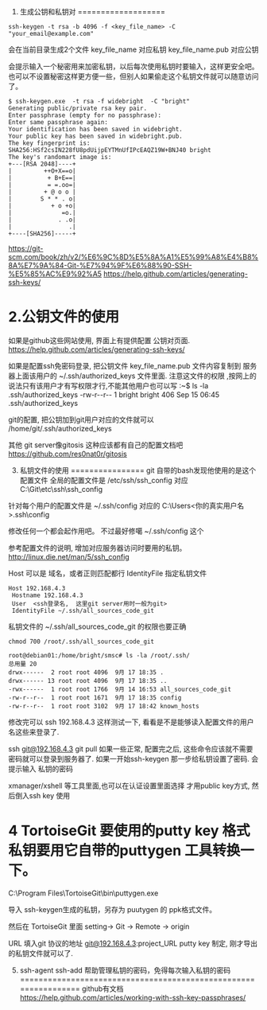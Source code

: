 
1.  生成公钥和私钥对
===================
```text
ssh-keygen -t rsa -b 4096 -f <key_file_name> -C "your_email@example.com"
```

会在当前目录生成2个文件
key_file_name   对应私钥
key_file_name.pub   对应公钥

会提示输入一个秘密用来加密私钥，以后每次使用私钥时要输入，这样更安全吧。
也可以不设置秘密这样更方便一些，但别人如果偷走这个私钥文件就可以随意访问了。

```text
$ ssh-keygen.exe  -t rsa -f widebright  -C "bright"   
Generating public/private rsa key pair.   
Enter passphrase (empty for no passphrase):   
Enter same passphrase again:   
Your identification has been saved in widebright.  
Your public key has been saved in widebright.pub.  
The key fingerprint is:   
SHA256:HSf2csIN228fU8pdUijpEYTMnUfIPcEAQZ19W+BNJ40 bright  
The key's randomart image is:   
+---[RSA 2048]----+   
|         ++O+X==o|   
|          + B+E==|  
|          = =.oo=|   
|         + @ o o |   
|        S * * . o|   
|           + o +o|   
|              =o.|   
|             . .o|   
|                .|  
+----[SHA256]-----+  
```
 


https://git-scm.com/book/zh/v2/%E6%9C%8D%E5%8A%A1%E5%99%A8%E4%B8%8A%E7%9A%84-Git-%E7%94%9F%E6%88%90-SSH-%E5%85%AC%E9%92%A5
https://help.github.com/articles/generating-ssh-keys/


2.公钥文件的使用
===============
如果是github这些网站使用, 界面上有提供配置 公钥对页面.
https://help.github.com/articles/generating-ssh-keys/

如果是配置ssh免密码登录, 把公钥文件 key_file_name.pub 文件内容复制到
服务器上面该用户的  ~/.ssh/authorized_keys  文件里面. 注意这文件的权限
,按网上的说法只有该用户才有写权限才行,不能其他用户也可以写
:~$ ls -la .ssh/authorized_keys
-rw-r--r-- 1 bright bright 406 Sep 15 06:45 .ssh/authorized_keys


git的配置, 把公钥加到git用户对应的文件就可以
/home/git/.ssh/authorized_keys

其他 git server像gitosis 这种应该都有自己的配置文档吧
https://github.com/res0nat0r/gitosis



3. 私钥文件的使用
================
git 自带的bash发现他使用的是这个配置文件
全局的配置文件是 /etc/ssh/ssh_config   对应 C:\Git\etc\ssh\ssh_config

针对每个用户的配置文件是  ~/.ssh/config    对应的  C:\Users\<你的真实用户名>\.ssh\config

修改任何一个都会起作用吧。
不过最好修噶 ~/.ssh/config 这个


参考配置文件的说明,  增加对应服务器访问时要用的私钥。
http://linux.die.net/man/5/ssh_config


Host 可以是 域名，或者正则匹配都行
IdentityFile 指定私钥文件

 ```text
Host 192.168.4.3   
  Hostname 192.168.4.3   
  User  <ssh登录名,  这里git server用时一般为git>   
  IdentityFile ~/.ssh/all_sources_code_git   
```
私钥文件的 ~/.ssh/all_sources_code_git 的权限也要正确
	
```text
chmod 700 /root/.ssh/all_sources_code_git

root@debian01:/home/bright/smsc# ls -la /root/.ssh/
总用量 20
drwx------  2 root root 4096  9月 17 18:35 .
drwx------ 13 root root 4096  9月 17 18:35 ..
-rwx------  1 root root 1766  9月 14 16:53 all_sources_code_git
-rw-r--r--  1 root root 1671  9月 17 18:35 config
-rw-r--r--  1 root root 3102  9月 17 18:42 known_hosts
```	


修改完可以   ssh 192.168.4.3  这样测试一下,
看看是不是能够读入配置文件的用户名这些来登录了.

ssh git@192.168.4.3
git  pull
如果一些正常, 配置完之后,
这些命令应该就不需要密码就可以登录到服务器了. 如果一开始ssh-keygen
那一步给私钥设置了密码.  会提示输入 私钥的密码


xmanager/xshell 等工具里面,也可以在认证设置里面选择 才用public key方式,
         然后倒入ssh key 使用



4 TortoiseGit 要使用的putty key 格式私钥要用它自带的puttygen 工具转换一下。
=========================================================
C:\Program Files\TortoiseGit\bin\puttygen.exe

导入 ssh-keygen生成的私钥，另存为 puutygen 的 ppk格式文件。

然后在 TortoiseGit 里面 setting-> Git -> Remote  -> origin

URL 填入git 协议的地址 git@192.168.4.3:project_URL
putty key 制定, 刚才导出的私钥文件就可以了.



5.  ssh-agent  ssh-add 帮助管理私钥的密码，免得每次输入私钥的密码
================================================================
github有文档
https://help.github.com/articles/working-with-ssh-key-passphrases/
